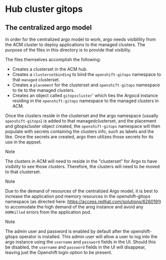# Hub cluster gitops 

## The centralized argo model

In order for the centralized argo model to work, argo needs visiblility from the ACM cluster to deploy applications to the managed clusters.  The purpose of the files in this directory is to provide that visiblity.  

The files themselves accomplish the following:
* Creates a clusterset in the ACM hub.
* Creates a `clustersetbinding` to bind the `openshift-gitops` namespace to that `managed` clusterset.
* Creates a `placement` for the clusterset and `openshift-gitops` namespace to tie to the managed clusters.
* Creates an object called `gitopscluster`' which ties the Argocd instance residing in the `openshift-gitops` namespace to the managed clusters in ACM.

Once the clusters reside in the clusterset and the argo namespace (usually `openshift-gitops`) is added to that managedclusterset, and the placement and gitopscluster object created, the `openshift-gitops` namespace will then populate with secrets containing the clusters info, such as labels and the like.  Once the secrets are created, argo then utilizes those secrets for its use in the appset.  

> [!NOTE]
> The clusters in ACM will need to reside in the "clusterset" for Argo to have visiblity to see those clusters. Therefore, the clusters will need to be moved to that clusterset.  

> [!NOTE]
> Due to the demand of resources of the centralized Argo model, it is best to increase the application pod memory resources in the openshift-gitops namespace (as directed here: https://access.redhat.com/solutions/6260191) to accomodate the high demand of the arog instance and avoid any `OOMKilled` errors from the application pod.  

> [!NOTE]
> The admin user and password is enabled by default after the openshift-gitops operator is installed.  This admin user will allow a user to log into the argo instance using the `username` and `password` fields in the UI.  Should this be disabled, the `username` and `password` fields in the UI will disappear, leaving just the Openshift login option to be present. 
